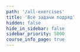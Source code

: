 ```yaml
---
path: '/all-exercises'
title: 'Все задачи подряд'
hidden: false
hide_in_sidebar: false
sidebar_priority: 5000
course_info_page: true
---
```


<exercises-in-all-sections></exercises-in-all-sections>
